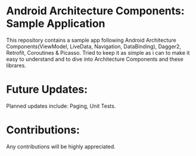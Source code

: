 # Android Architecture Components: Sample Application

This repository contains a sample app following Android Architecture Components(ViewModel, LiveData, Navigation, DataBinding), Dagger2, Retrofit, Coroutines & Picasso. Tried to keep it as simple as i can to make it easy to understand and to dive into Architecture Components and these librares. 

# Future Updates:
Planned updates include: Paging, Unit Tests.

# Contributions:
Any contributions will be highly appreciated.
